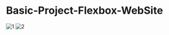 # Basic-Project-Flexbox-WebSite

![1](https://user-images.githubusercontent.com/48295407/155709041-0918d934-f797-4ce9-9d0c-a87b421dcd35.png)
![2](https://user-images.githubusercontent.com/48295407/155709048-20cb0254-fa99-4789-b617-16848f2dfd99.png)
